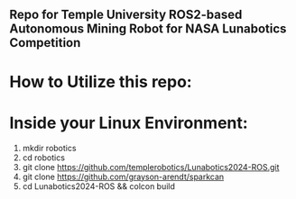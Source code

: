 ## Repo for Temple University ROS2-based Autonomous Mining Robot for NASA Lunabotics Competition

# How to Utilize this repo:

# Inside your Linux Environment:
1. mkdir robotics
2. cd robotics
3. git clone https://github.com/templerobotics/Lunabotics2024-ROS.git
4. git clone https://github.com/grayson-arendt/sparkcan
5. cd Lunabotics2024-ROS && colcon build


